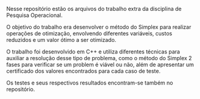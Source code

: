 Nesse repositório estão os arquivos do trabalho extra da disciplina de Pesquisa Operacional.

O objetivo do trabalho era desenvolver o método do Simplex para realizar operações de otimização, envolvendo diferentes variáveis, custos reduzidos e um valor ótimo a ser otimizado.

O trabalho foi desenvolvido em C++ e utiliza diferentes técnicas para auxiliar a resolução desse tipo de problema, como o método do Simplex 2 fases para verificar se um problem é viável ou não, além de apresentar um certificado dos valores encontrados para cada caso de teste.

Os testes e seus respectivos resultados encontram-se também no repositório.
